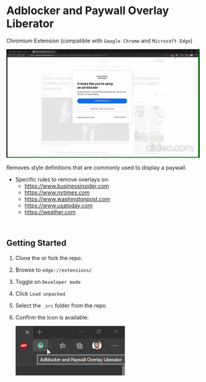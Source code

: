# Adblocker and Paywall Overlay Liberator

Chromium Extension (compatible with `Google Chrome` and `Microsoft Edge`)

![](./readme-img/demo.gif)

Removes style definitions that are commonly used to display a paywall.

- Specific rules to remove overlays on:
  - https://www.businessinsider.com
  - https://www.nytimes.com
  - https://www.washingtonpost.com
  - https://www.usatoday.com
  - https://weather.com

<br/>

## Getting Started
1. Clone the or fork the repo.
2. Browse to `edge://extensions/`
3. Toggle on `Developer mode`
4. Click `Load unpacked`
5. Select the `_src` folder from the repo.
6. Confirm the icon is available:
   
   ![](./readme-img/2021-01-09-14-19-05.png)
<br/>

